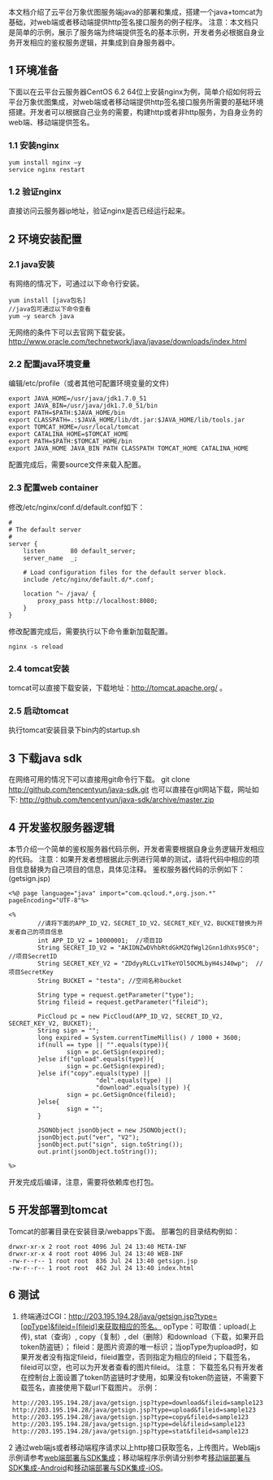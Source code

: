 本文档介绍了云平台万象优图服务端java的部署和集成，搭建一个java+tomcat为基础，对web端或者移动端提供http签名接口服务的例子程序。
注意：本文档只是简单的示例，展示了服务端为终端提供签名的基本示例，开发者务必根据自身业务开发相应的鉴权服务逻辑，并集成到自身服务器中。
## 1 环境准备
下面以在云平台云服务器CentOS 6.2 64位上安装nginx为例，简单介绍如何将云平台万象优图集成，对web端或者移动端提供http签名接口服务所需要的基础环境搭建。开发者可以根据自己业务的需要，构建http或者非http服务，为自身业务的web端、移动端提供签名。
### 1.1 安装nginx
```
yum install nginx –y
service nginx restart
```
### 1.2 验证nginx
直接访问云服务器ip地址，验证nginx是否已经运行起来。
## 2 环境安装配置
### 2.1 java安装
有网络的情况下，可通过以下命令行安装。
```
yum install [java包名]
//java包可通过以下命令查看
yum –y search java
```
无网络的条件下可以去官网下载安装。
http://www.oracle.com/technetwork/java/javase/downloads/index.html 
### 2.2 配置java环境变量
编辑/etc/profile（或者其他可配置环境变量的文件)
```
export JAVA_HOME=/usr/java/jdk1.7.0_51
export JAVA_BIN=/usr/java/jdk1.7.0_51/bin
export PATH=$PATH:$JAVA_HOME/bin
export CLASSPATH=.:$JAVA_HOME/lib/dt.jar:$JAVA_HOME/lib/tools.jar
export TOMCAT_HOME=/usr/local/tomcat
export CATALINA_HOME=$TOMCAT_HOME
export PATH=$PATH:$TOMCAT_HOME/bin
export JAVA_HOME JAVA_BIN PATH CLASSPATH TOMCAT_HOME CATALINA_HOME
```
配置完成后，需要source文件来载入配置。
### 2.3 配置web container
修改/etc/nginx/conf.d/default.conf如下：
```
#
# The default server
#
server {
    listen       80 default_server;
    server_name  _;

    # Load configuration files for the default server block.
    include /etc/nginx/default.d/*.conf;

    location ^~ /java/ {
		proxy_pass http://localhost:8080;
    }
}
```
修改配置完成后，需要执行以下命令重新加载配置。

```
nginx -s reload
```
### 2.4 tomcat安装
tomcat可以直接下载安装，下载地址：http://tomcat.apache.org/ 。
### 2.5 启动tomcat
执行tomcat安装目录下bin内的startup.sh
## 3 下载java sdk
在网络可用的情况下可以直接用git命令行下载。
git clone http://github.com/tencentyun/java-sdk.git
也可以直接在git网站下载，网址如下:
http://github.com/tencentyun/java-sdk/archive/master.zip
## 4 开发鉴权服务器逻辑
本节介绍一个简单的鉴权服务器代码示例，开发者需要根据自身业务逻辑开发相应的代码。
注意：如果开发者想根据此示例进行简单的测试，请将代码中相应的项目信息替换为自己项目的信息，具体见注释。
鉴权服务器代码的示例如下：(getsign.jsp)

```
<%@ page language="java" import="com.qcloud.*,org.json.*" pageEncoding="UTF-8"%>

<%
        //请将下面的APP_ID_V2，SECRET_ID_V2，SECRET_KEY_V2，BUCKET替换为开发者自己的项目信息
        int APP_ID_V2 = 10000001;  //项目ID
        String SECRET_ID_V2 = "AKIDNZwDVhbRtdGkMZQfWgl2Gnn1dhXs95C0"; //项目SecretID
        String SECRET_KEY_V2 = "ZDdyyRLCLv1TkeYOl5OCMLbyH4sJ40wp";  //项目SecretKey
        String BUCKET = "testa"; //空间名称bucket

        String type = request.getParameter("type");
        String fileid = request.getParameter("fileid");

        PicCloud pc = new PicCloud(APP_ID_V2, SECRET_ID_V2, SECRET_KEY_V2, BUCKET);
        String sign = "";
        long expired = System.currentTimeMillis() / 1000 + 3600;
        if(null == type || "".equals(type)){
                sign = pc.GetSign(expired);
        }else if("upload".equals(type)){
                sign = pc.GetSign(expired);
        }else if("copy".equals(type) ||
                        "del".equals(type) ||
                        "download".equals(type) ){
                sign = pc.GetSignOnce(fileid);
        }else{
                sign = "";
        }

        JSONObject jsonObject = new JSONObject();
        jsonObject.put("ver", "V2");
        jsonObject.put("sign", sign.toString());
        out.print(jsonObject.toString());

%>
```
开发完成后编译，注意，需要将依赖库也打包。
## 5 开发部署到tomcat
Tomcat的部署目录在安装目录/webapps下面。
部署包的目录结构例如：

```
drwxr-xr-x 2 root root 4096 Jul 24 13:40 META-INF
drwxr-xr-x 4 root root 4096 Jul 24 13:40 WEB-INF
-rw-r--r-- 1 root root  836 Jul 24 13:40 getsign.jsp
-rw-r--r-- 1 root root  462 Jul 24 13:40 index.html
```
## 6 测试
1. 终端通过CGI：http://203.195.194.28/java/getsign.jsp?type=[opType]&fileid=[fileid]来获取相应的签名。
opType：可取值：upload(上传), stat（查询）, copy（复制）, del（删除）和download（下载，如果开启token防盗链）；
fileid：是图片资源的唯一标识；当opType为upload时，如果开发者没有指定fileid，fileid置空，否则指定为相应的fileid；下载签名，fileid可以空，也可以为开发者查看的图片fileid。
注意： 下载签名只有开发者在控制台上面设置了token防盗链时才使用，如果没有token防盗链，不需要下载签名，直接使用下载url下载图片。
示例：

```
 http://203.195.194.28/java/getsign.jsp?type=download&fileid=sample123
 http://203.195.194.28/java/getsign.jsp?type=upload&fileid=sample123
 http://203.195.194.28/java/getsign.jsp?type=copy&fileid=sample123
 http://203.195.194.28/java/getsign.jsp?type=del&fileid=sample123
 http://203.195.194.28/java/getsign.jsp?type=stat&fileid=sample123
```
2 通过web端js或者移动端程序请求以上http接口获取签名，上传图片。Web端js示例请参考[web端部署与SDK集成](http://tcecqpoc.fsphere.cn/doc/product/275/web%E7%AB%AF%E9%83%A8%E7%BD%B2%E7%A4%BA%E4%BE%8B)；移动端程序示例请分别参考[移动端部署与SDK集成-Android](http://tcecqpoc.fsphere.cn/doc/product/275/Android%E9%83%A8%E7%BD%B2%E7%A4%BA%E4%BE%8B)和[移动端部署与SDK集成-iOS](http://tcecqpoc.fsphere.cn/doc/product/275/iOS%E9%83%A8%E7%BD%B2%E7%A4%BA%E4%BE%8B)。
